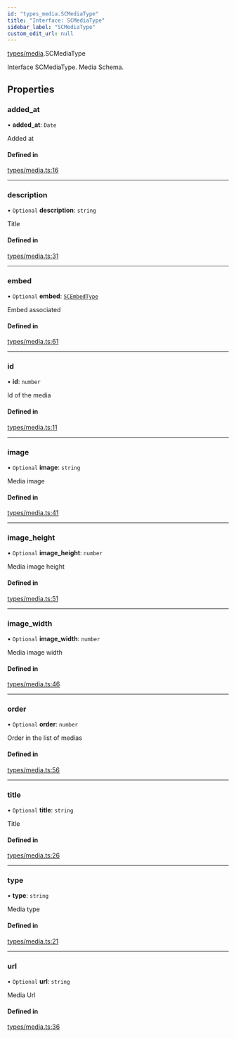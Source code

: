 ```yaml
---
id: "types_media.SCMediaType"
title: "Interface: SCMediaType"
sidebar_label: "SCMediaType"
custom_edit_url: null
---
```


[types/media](../modules/types_media).SCMediaType

Interface SCMediaType.
Media Schema.

## Properties

### added\_at

• **added\_at**: `Date`

Added at

#### Defined in

[types/media.ts:16](https://github.com/selfcommunity/community-ui/blob/7f26f69/packages/sc-core/src/types/media.ts#L16)

___

### description

• `Optional` **description**: `string`

Title

#### Defined in

[types/media.ts:31](https://github.com/selfcommunity/community-ui/blob/7f26f69/packages/sc-core/src/types/media.ts#L31)

___

### embed

• `Optional` **embed**: [`SCEmbedType`](types_embed.SCEmbedType)

Embed associated

#### Defined in

[types/media.ts:61](https://github.com/selfcommunity/community-ui/blob/7f26f69/packages/sc-core/src/types/media.ts#L61)

___

### id

• **id**: `number`

Id of the media

#### Defined in

[types/media.ts:11](https://github.com/selfcommunity/community-ui/blob/7f26f69/packages/sc-core/src/types/media.ts#L11)

___

### image

• `Optional` **image**: `string`

Media image

#### Defined in

[types/media.ts:41](https://github.com/selfcommunity/community-ui/blob/7f26f69/packages/sc-core/src/types/media.ts#L41)

___

### image\_height

• `Optional` **image\_height**: `number`

Media image height

#### Defined in

[types/media.ts:51](https://github.com/selfcommunity/community-ui/blob/7f26f69/packages/sc-core/src/types/media.ts#L51)

___

### image\_width

• `Optional` **image\_width**: `number`

Media image width

#### Defined in

[types/media.ts:46](https://github.com/selfcommunity/community-ui/blob/7f26f69/packages/sc-core/src/types/media.ts#L46)

___

### order

• `Optional` **order**: `number`

Order in the list of medias

#### Defined in

[types/media.ts:56](https://github.com/selfcommunity/community-ui/blob/7f26f69/packages/sc-core/src/types/media.ts#L56)

___

### title

• `Optional` **title**: `string`

Title

#### Defined in

[types/media.ts:26](https://github.com/selfcommunity/community-ui/blob/7f26f69/packages/sc-core/src/types/media.ts#L26)

___

### type

• **type**: `string`

Media type

#### Defined in

[types/media.ts:21](https://github.com/selfcommunity/community-ui/blob/7f26f69/packages/sc-core/src/types/media.ts#L21)

___

### url

• `Optional` **url**: `string`

Media Url

#### Defined in

[types/media.ts:36](https://github.com/selfcommunity/community-ui/blob/7f26f69/packages/sc-core/src/types/media.ts#L36)
